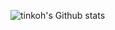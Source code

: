 ![tinkoh's Github stats](https://github-readme-stats.vercel.app/api?username=tinkoh&show_icons=true&theme=cobalt)
